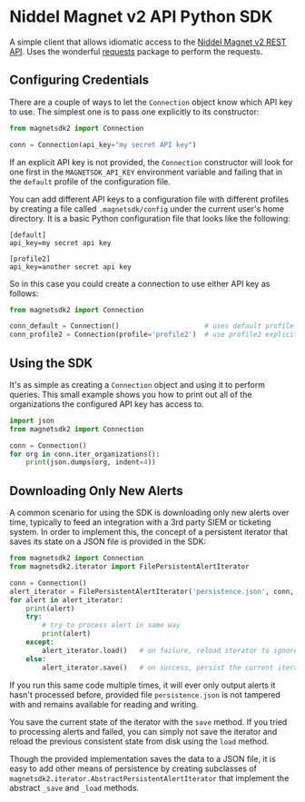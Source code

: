 # Niddel Magnet v2 API Python SDK

A simple client that allows idiomatic access to the 
[Niddel Magnet v2 REST API](https://api.niddel.com/v2). Uses the wonderful
[requests](http://docs.python-requests.org/) package to perform the requests.

## Configuring Credentials

There are a couple of ways to let the `Connection` object know which API key to use.
The simplest one is to pass one explicitly to its constructor:
```python
from magnetsdk2 import Connection

conn = Connection(api_key="my secret API key")
```

If an explicit API key is not provided, the `Connection` constructor will look for 
one first in the `MAGNETSDK_API_KEY` environment variable and failing that in the 
`default` profile of the configuration file.

You can add different API keys to a configuration file with different profiles by
creating a file called `.magnetsdk/config` under the current user's home directory.
It is a basic Python configuration file that looks like the following:

```
[default]
api_key=my secret api key

[profile2]
api_key=another secret api key
```

So in this case you could create a connection to use either API key as follows:
```python
from magnetsdk2 import Connection

conn_default = Connection()                     # uses default profile
conn_profile2 = Connection(profile='profile2')  # use profile2 explicitly
```

## Using the SDK

It's as simple as creating a `Connection` object and using it to perform queries.
This small example shows you how to print out all of the organizations the configured
API key has access to.
```python
import json
from magnetsdk2 import Connection

conn = Connection()
for org in conn.iter_organizations():
    print(json.dumps(org, indent=4))
``` 

## Downloading Only New Alerts

A common scenario for using the SDK is downloading only new alerts over time, typically
to feed an integration with a 3rd party SIEM or ticketing system. In order to implement 
this, the concept of a persistent iterator that saves its state on a JSON file is provided 
in the SDK:

```python
from magnetsdk2 import Connection
from magnetsdk2.iterator import FilePersistentAlertIterator

conn = Connection()
alert_iterator = FilePersistentAlertIterator('persistence.json', conn, 'xxxxxxxx-xxxx-xxxx-xxxx-xxxxxxxxxxxx')
for alert in alert_iterator:
    print(alert)
    try:
        # try to process alert in same way
        print(alert)
    except:
        alert_iterator.load()   # on failure, reload iterator to ignore latest consumed alert
    else:
        alert_iterator.save()   # on success, persist the current iterator state
```

If you run this same code multiple times, it will ever only output alerts it hasn't 
processed before, provided file `persistence.json` is not tampered with and remains 
available for reading and writing.

You save the current state of the iterator with the `save` method. If you tried to
processing alerts and failed, you can simply not save the iterator and reload the
previous consistent state from disk using the `load` method.

Though the provided implementation saves the data to a JSON file, it is easy to add other
means of persistence by creating subclasses of 
`magnetsdk2.iterator.AbstractPersistentAlertIterator` that implement the abstract `_save`
and `_load` methods.
